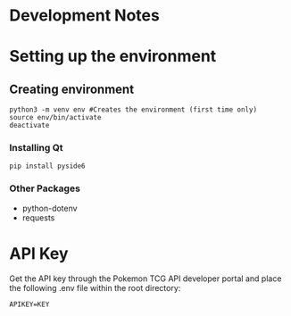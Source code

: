 # Development Notes

# Setting up the environment

## Creating environment

```
python3 -m venv env #Creates the environment (first time only)
source env/bin/activate
deactivate
```

### Installing Qt

```
pip install pyside6
```

### Other Packages

* python-dotenv
* requests

# API Key

Get the API key through the Pokemon TCG API developer portal and place the following .env file within the root directory:

```
APIKEY=KEY
```
